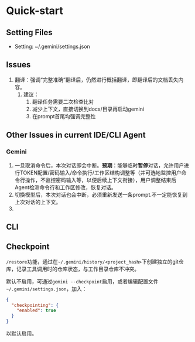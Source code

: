 # Quick-start

## Setting Files

- Setting: ~/.gemini/settings.json

## Issues

1. 翻译：强调“完整准确”翻译后，仍然进行概括翻译，即翻译后的文档丢失内容。
   1. 建议：
      1. 翻译任务需要二次检查比对
      2. 减少上下文，直接切换到docs/目录再启动gemini
      3. 在prompt首尾均强调完整性

## Other Issues in current IDE/CLI Agent

### Gemini

1. 一旦取消命令后，本次对话即会中断。**预期**：能够临时**暂停**对话，允许用户进行TOKEN配置/密码输入/命令执行/工作区结构调整等（并可选地监控用户命令行操作，不监控密码输入等，以便后续上下文衔接），用户调整结束后Agent检测命令行和工作区修改，恢复对话。
2. 切换模型后，本次对话也会中断，必须重新发送一条prompt.不一定能恢复到上次对话的上下文。
3. 

## CLI


## Checkpoint

`/restore`功能，通过在`~/.gemini/history/<project_hash>`下创建独立的git仓库，记录工具调用时的仓库状态，与工作目录仓库不冲突。

默认不启用，可通过`gemini --checkpoint`启用，或者编辑配置文件`~/.gemini/settings.json`，加入：

```json
{
  "checkpointing": {
    "enabled": true
  }
}
```

以默认启用。

## 